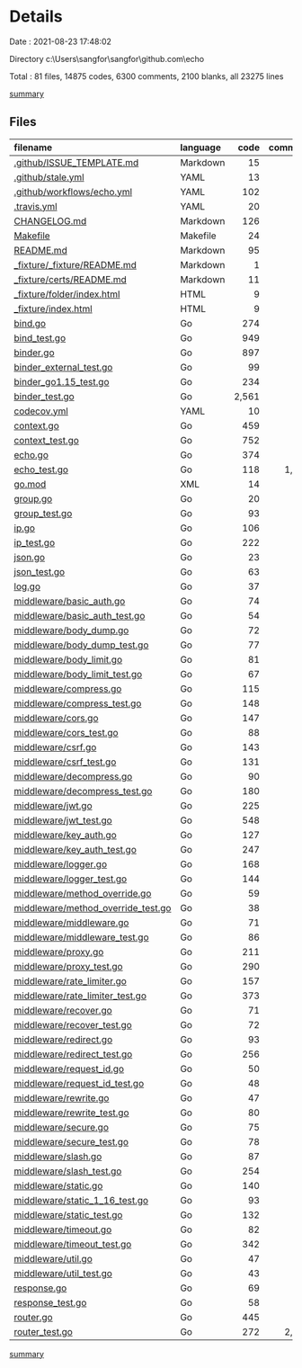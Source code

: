 # Details

Date : 2021-08-23 17:48:02

Directory c:\Users\sangfor\sangfor\github.com\echo

Total : 81 files,  14875 codes, 6300 comments, 2100 blanks, all 23275 lines

[summary](results.md)

## Files
| filename | language | code | comment | blank | total |
| :--- | :--- | ---: | ---: | ---: | ---: |
| [.github/ISSUE_TEMPLATE.md](/.github/ISSUE_TEMPLATE.md) | Markdown | 15 | 0 | 10 | 25 |
| [.github/stale.yml](/.github/stale.yml) | YAML | 13 | 6 | 1 | 20 |
| [.github/workflows/echo.yml](/.github/workflows/echo.yml) | YAML | 102 | 2 | 17 | 121 |
| [.travis.yml](/.travis.yml) | YAML | 20 | 0 | 2 | 22 |
| [CHANGELOG.md](/CHANGELOG.md) | Markdown | 126 | 0 | 42 | 168 |
| [Makefile](/Makefile) | Makefile | 24 | 0 | 11 | 35 |
| [README.md](/README.md) | Markdown | 95 | 2 | 33 | 130 |
| [_fixture/_fixture/README.md](/_fixture/_fixture/README.md) | Markdown | 1 | 0 | 0 | 1 |
| [_fixture/certs/README.md](/_fixture/certs/README.md) | Markdown | 11 | 0 | 3 | 14 |
| [_fixture/folder/index.html](/_fixture/folder/index.html) | HTML | 9 | 0 | 1 | 10 |
| [_fixture/index.html](/_fixture/index.html) | HTML | 9 | 0 | 1 | 10 |
| [bind.go](/bind.go) | Go | 274 | 36 | 31 | 341 |
| [bind_test.go](/bind_test.go) | Go | 949 | 20 | 77 | 1,046 |
| [binder.go](/binder.go) | Go | 897 | 185 | 149 | 1,231 |
| [binder_external_test.go](/binder_external_test.go) | Go | 99 | 10 | 22 | 131 |
| [binder_go1.15_test.go](/binder_go1.15_test.go) | Go | 234 | 8 | 24 | 266 |
| [binder_test.go](/binder_test.go) | Go | 2,561 | 5 | 192 | 2,758 |
| [codecov.yml](/codecov.yml) | YAML | 10 | 0 | 1 | 11 |
| [context.go](/context.go) | Go | 459 | 75 | 123 | 657 |
| [context_test.go](/context_test.go) | Go | 752 | 47 | 132 | 931 |
| [echo.go](/echo.go) | Go | 374 | 570 | 50 | 994 |
| [echo_test.go](/echo_test.go) | Go | 118 | 1,350 | 11 | 1,479 |
| [go.mod](/go.mod) | XML | 14 | 0 | 3 | 17 |
| [group.go](/group.go) | Go | 20 | 102 | 3 | 125 |
| [group_test.go](/group_test.go) | Go | 93 | 22 | 7 | 122 |
| [ip.go](/ip.go) | Go | 106 | 17 | 15 | 138 |
| [ip_test.go](/ip_test.go) | Go | 222 | 6 | 8 | 236 |
| [json.go](/json.go) | Go | 23 | 4 | 5 | 32 |
| [json_test.go](/json_test.go) | Go | 63 | 16 | 23 | 102 |
| [log.go](/log.go) | Go | 37 | 1 | 4 | 42 |
| [middleware/basic_auth.go](/middleware/basic_auth.go) | Go | 74 | 17 | 16 | 107 |
| [middleware/basic_auth_test.go](/middleware/basic_auth_test.go) | Go | 54 | 6 | 12 | 72 |
| [middleware/body_dump.go](/middleware/body_dump.go) | Go | 72 | 16 | 20 | 108 |
| [middleware/body_dump_test.go](/middleware/body_dump_test.go) | Go | 77 | 1 | 14 | 92 |
| [middleware/body_limit.go](/middleware/body_limit.go) | Go | 81 | 18 | 19 | 118 |
| [middleware/body_limit_test.go](/middleware/body_limit_test.go) | Go | 67 | 6 | 13 | 86 |
| [middleware/compress.go](/middleware/compress.go) | Go | 115 | 13 | 19 | 147 |
| [middleware/compress_test.go](/middleware/compress_test.go) | Go | 148 | 12 | 27 | 187 |
| [middleware/cors.go](/middleware/cors.go) | Go | 147 | 39 | 26 | 212 |
| [middleware/cors_test.go](/middleware/cors_test.go) | Go | 88 | 312 | 10 | 410 |
| [middleware/csrf.go](/middleware/csrf.go) | Go | 143 | 48 | 31 | 222 |
| [middleware/csrf_test.go](/middleware/csrf_test.go) | Go | 131 | 4 | 26 | 161 |
| [middleware/decompress.go](/middleware/decompress.go) | Go | 90 | 11 | 20 | 121 |
| [middleware/decompress_test.go](/middleware/decompress_test.go) | Go | 180 | 4 | 26 | 210 |
| [middleware/jwt.go](/middleware/jwt.go) | Go | 225 | 81 | 42 | 348 |
| [middleware/jwt_test.go](/middleware/jwt_test.go) | Go | 548 | 8 | 50 | 606 |
| [middleware/key_auth.go](/middleware/key_auth.go) | Go | 127 | 34 | 21 | 182 |
| [middleware/key_auth_test.go](/middleware/key_auth_test.go) | Go | 247 | 0 | 13 | 260 |
| [middleware/logger.go](/middleware/logger.go) | Go | 168 | 40 | 16 | 224 |
| [middleware/logger_test.go](/middleware/logger_test.go) | Go | 144 | 7 | 23 | 174 |
| [middleware/method_override.go](/middleware/method_override.go) | Go | 59 | 20 | 14 | 93 |
| [middleware/method_override_test.go](/middleware/method_override_test.go) | Go | 38 | 4 | 8 | 50 |
| [middleware/middleware.go](/middleware/middleware.go) | Go | 71 | 7 | 12 | 90 |
| [middleware/middleware_test.go](/middleware/middleware_test.go) | Go | 86 | 0 | 7 | 93 |
| [middleware/proxy.go](/middleware/proxy.go) | Go | 211 | 54 | 39 | 304 |
| [middleware/proxy_test.go](/middleware/proxy_test.go) | Go | 290 | 56 | 32 | 378 |
| [middleware/rate_limiter.go](/middleware/rate_limiter.go) | Go | 157 | 90 | 21 | 268 |
| [middleware/rate_limiter_test.go](/middleware/rate_limiter_test.go) | Go | 373 | 0 | 88 | 461 |
| [middleware/recover.go](/middleware/recover.go) | Go | 71 | 18 | 13 | 102 |
| [middleware/recover_test.go](/middleware/recover_test.go) | Go | 72 | 0 | 12 | 84 |
| [middleware/redirect.go](/middleware/redirect.go) | Go | 93 | 38 | 22 | 153 |
| [middleware/redirect_test.go](/middleware/redirect_test.go) | Go | 256 | 0 | 25 | 281 |
| [middleware/request_id.go](/middleware/request_id.go) | Go | 50 | 9 | 12 | 71 |
| [middleware/request_id_test.go](/middleware/request_id_test.go) | Go | 48 | 1 | 9 | 58 |
| [middleware/rewrite.go](/middleware/rewrite.go) | Go | 47 | 22 | 13 | 82 |
| [middleware/rewrite_test.go](/middleware/rewrite_test.go) | Go | 80 | 169 | 13 | 262 |
| [middleware/secure.go](/middleware/secure.go) | Go | 75 | 52 | 19 | 146 |
| [middleware/secure_test.go](/middleware/secure_test.go) | Go | 78 | 5 | 9 | 92 |
| [middleware/slash.go](/middleware/slash.go) | Go | 87 | 25 | 19 | 131 |
| [middleware/slash_test.go](/middleware/slash_test.go) | Go | 254 | 2 | 23 | 279 |
| [middleware/static.go](/middleware/static.go) | Go | 140 | 120 | 17 | 277 |
| [middleware/static_1_16_test.go](/middleware/static_1_16_test.go) | Go | 93 | 1 | 13 | 107 |
| [middleware/static_test.go](/middleware/static_test.go) | Go | 132 | 172 | 5 | 309 |
| [middleware/timeout.go](/middleware/timeout.go) | Go | 82 | 81 | 20 | 183 |
| [middleware/timeout_test.go](/middleware/timeout_test.go) | Go | 342 | 20 | 82 | 444 |
| [middleware/util.go](/middleware/util.go) | Go | 47 | 2 | 6 | 55 |
| [middleware/util_test.go](/middleware/util_test.go) | Go | 43 | 48 | 5 | 96 |
| [response.go](/response.go) | Go | 69 | 24 | 12 | 105 |
| [response_test.go](/response_test.go) | Go | 58 | 2 | 15 | 75 |
| [router.go](/router.go) | Go | 445 | 71 | 51 | 567 |
| [router_test.go](/router_test.go) | Go | 272 | 2,026 | 19 | 2,317 |

[summary](results.md)